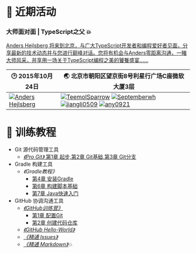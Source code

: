 # :bell: 近期活动
###  大师面对面 | TypeScript之父 :boom:
[Anders Hejlsberg 将来到北京，与广大TypeScript开发者和编程爱好者见面，分享最新的技术动态并与您进行巅峰对话。您将有机会与Anders零距离沟通，一睹大师风采，并享用一场关于TypeScript编程之美的饕餮盛宴……](https://github.com/HP-Enterprise/Training/issues/11)

:clock2: 2015年10月24日 | :earth_asia: 北京市朝阳区望京街8号利星行广场C座微软大厦3层
---|---
[![Anders Hejlsberg](https://avatars2.githubusercontent.com/u/4226954?v=3&s=128)](https://github.com/ahejlsberg) | [![TeemolSparrow](https://avatars3.githubusercontent.com/u/13936823?v=3&s=80)](https://github.com/TeemolSparrow) [![Septemberwh](https://avatars1.githubusercontent.com/u/9412495?v=3&s=80)](https://github.com/Septemberwh) [![jiangli0509](https://avatars3.githubusercontent.com/u/5874912?v=3&s=80)](https://github.com/jiangli0509) [![any0921](https://avatars2.githubusercontent.com/u/14539598?v=3&s=80)](https://github.com/any0921)

# :book: 训练教程

+ Git 源代码管理工具
    + [*《Pro Git》* 第1章 起步,第2章 Git基础,第3章 Git分支](http://git-scm.com/book/zh/v2)
+ Gradle 构建工具
    + *《Gradle教程》* 
        + [第4章 安装Gradle](https://github.com/HP-Enterprise/Training/blob/master/Gradle/第四章-Gradle安装.md)
        + [第6章 构建脚本基础](https://github.com/HP-Enterprise/Training/blob/master/Gradle/Gradle-Chapter6.md)
        + [第7章 Java快速入门](https://github.com/HP-Enterprise/Training/blob/master/Gradle/第七章-Java快速入门.md)
+ GitHub 协调沟通工具
    + [*《GitHub训练营》*](https://help.github.com/categories/bootcamp)
        + [第1章 配置Git](https://github.com/HP-Enterprise/Training/blob/master/GitHub/Set%20up%20Git.md)
        + [第2章 创建代码仓库](https://github.com/HP-Enterprise/Training/blob/master/GitHub/Creat%20a%20Repo.md)
    + [*《GitHub Hello-World》*](https://github.com/HP-Enterprise/Training/blob/master/GitHub/GitHub-HelloWorld.md)
    + [*《精通 Issues》*](https://github.com/HP-Enterprise/Training/blob/master/GitHub/issues.md)
    + [*《精通 Markdown》*](https://github.com/HP-Enterprise/Training/blob/master/GitHub/精通Markdown.md):boom:
